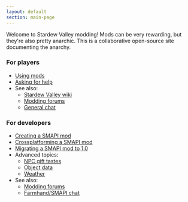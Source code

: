```yaml
---
layout: default
section: main-page
---
```


Welcome to Stardew Valley modding! Mods can be very rewarding, but they're also pretty anarchic.
This is a collaborative open-source site documenting the anarchy.

<div class="playerbox">
    <div class="container">
        <h3>For players</h3>
        <ul>
            <li><a href="guides/using-mods">Using mods</a></li>
            <li><a href="guides/asking-for-help">Asking for help</a></li>
            <li>See also:
                <ul>
                    <li><a href="http://stardewvalleywiki.com/">Stardew Valley wiki</a></li>
                    <li><a href="http://community.playstarbound.com/forums/mods.215/">Modding forums</a></li>
                    <li><a href="https://discord.gg/KCJHWhX">General chat</a></li>
                </ul>
            </li>
        </ul>
    </div>
</div>
<div class="devbox">
    <div class="container">
        <h3>For developers</h3>
        <ul>
            <li><a href="guides/creating-a-smapi-mod">Creating a SMAPI mod</a></li>
            <li><a href="guides/crossplatforming-a-smapi-mod">Crossplatforming a SMAPI mod</a></li>
            <li><a href="guides/migrating-a-smapi-mod">Migrating a SMAPI mod to 1.0</a></li>
            <li>Advanced topics:
                <ul>
                    <li><a href="guides/npc-gift-tastes">NPC gift tastes</a></li>
                    <li><a href="guides/object-data">Object data</a></li>
                    <li><a href="guides/weather">Weather</a></li>
                </ul>
            </li>
            <li>See also:
                <ul>
                    <li><a href="http://community.playstarbound.com/forums/mods.215/">Modding forums</a></li>
                    <li><a href="https://discordapp.com/invite/0t3fh2xhHVc6Vdyx">Farmhand/SMAPI chat</a></li>
                </ul>
            </li>
        </ul>
    </div>
</div>
<br clear="all" />
